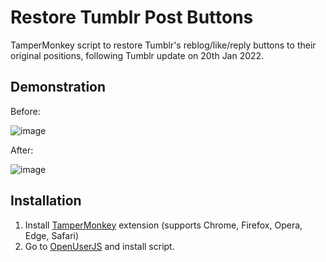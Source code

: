 # Restore Tumblr Post Buttons

TamperMonkey script to restore Tumblr's reblog/like/reply buttons to their original positions, following Tumblr update on 20th Jan 2022.

## Demonstration
Before:

![image](https://user-images.githubusercontent.com/29710355/150437396-66fbc0d8-9268-49be-a1c4-09fd784325dd.png)

After:

![image](https://user-images.githubusercontent.com/29710355/150437353-a0dd3c51-1d3b-4deb-a14c-abae0df8cf9c.png)


## Installation

1. Install [TamperMonkey](https://www.tampermonkey.net/) extension (supports Chrome, Firefox, Opera, Edge, Safari)
2. Go to [OpenUserJS](https://openuserjs.org/scripts/Saltssaumure/RestoreTumblrPostButtons) and install script.

